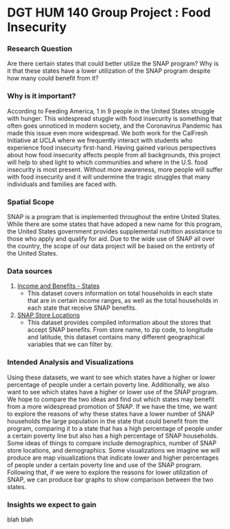 # DGT HUM 140 Group Project : Food Insecurity
### Research Question
Are there certain states that could better utilize the SNAP program? Why is it that these states have a lower utilization of the SNAP program despite how many could benefit from it?


### Why is it important?
According to Feeding America, 1 in 9 people in the United States struggle with hunger. This widespread stuggle with food insecurity is something that often goes unnoticed in modern society, and the Coronavirus Pandemic has made this issue even more widespread. We both work for the CalFresh Initiative at UCLA where we frequently interact with students who experience food insecurty first-hand. Having gained various perspectives about how food insecurity affects people from all backgrounds, this project will help to shed light to which communities and where in the U.S. food insecurity is most present. Without more awareness, more people will suffer with food insecurity and it will undermine the tragic struggles that many individuals and families are faced with. 

### Spatial Scope
SNAP is a program that is implemented throughout the entire United States. While there are some states that have adoped a new name for this program, the United States government provides supplemental nutrition assistance to those who apply and qualify for aid. Due to the wide use of SNAP all over the country, the scope of our data project will be based on the entirety of the United States. 

### Data sources
1. [Income and Benefits - States](https://covid19.census.gov/datasets/income-and-benefits-states/data?orderBy=FIPS_CODE&page=2)
    * This dataset covers information on total households in each state that are in certain income ranges, as well as the total households in each state that receive SNAP benefits. 
2. [SNAP Store Locations](https://usda-fns.hub.arcgis.com/datasets/USDA-FNS::snap-store-locations/data?geometry=153.412%2C-9.799%2C177.319%2C74.211)
    * This dataset provides compiled information about the stores that accept SNAP benefits. From store name, to zip code, to longitude and latitude, this dataset contains many different geographical variables that we can filter by. 

### Intended Analysis and Visualizations
Using these datasets, we want to see which states have a higher or lower percentage of people under a certain poverty line. Additionally, we also want to see which states have a higher or lower use of the SNAP program. We hope to compare the two ideas and find out which states may benefit from a more widespread promotion of SNAP. If we have the time, we want to explore the reasons of why these states have a lower number of SNAP households the large population in the state that could benefit from the program, comparing it to a state that has a high percentage of people under a certain poverty line but also has a high percentage of SNAP households. Some ideas of things to compare include demographics, number of SNAP store locations, and demographics. 
Some visualizations we imagine we will produce are map visualizations that indicate lower and higher percentages of people under a certain poverty line and use of the SNAP program. Following that, if we were to explore the reasons for lower utilization of SNAP, we can produce bar graphs to show comparison between the two states.

### Insights we expect to gain
blah blah
